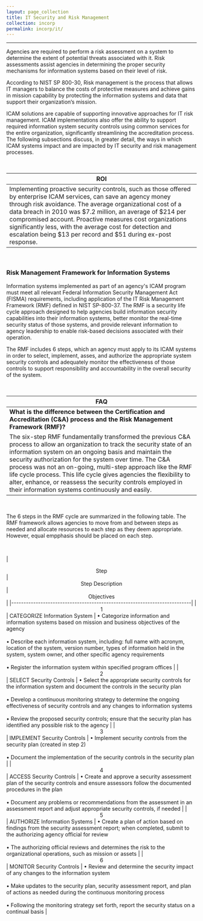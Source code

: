 ```yaml
---
layout: page_collection
title: IT Security and Risk Management
collection: incorp
permalink: incorp/it/
---
```

<script>
$(function() {
  $( "#accordion" ).accordion({
    heightStyle: "content",
    collapsible: "true",
    active: "false"
  });
});
</script>
--------------------------------------------------

Agencies are required to perform a risk assessment on a system to determine the extent of potential threats associated with it. Risk assessments assist agencies in determining the proper security mechanisms for information systems based on their level of risk. 

According to NIST SP 800-30, Risk management is the process that allows IT managers to balance the costs of protective measures and achieve gains in mission capability by protecting the information systems and data that support their organization‘s mission.

ICAM solutions are capable of supporting innovative approaches for IT risk management. ICAM implementations also offer the ability to support required information system security controls using common services for the entire organization, significantly streamlining the accreditation process. The following subsections discuss, in greater detail, the ways in which ICAM systems impact and are impacted by IT security and risk management processes.

<br>

| <center> ROI </center> |
|------------------------|
|Implementing proactive security controls, such as those offered by enterprise ICAM services, can save an agency money through risk avoidance. The average organizational cost of a data breach in 2010 was $7.2 million, an average of $214 per compromised account. Proactive measures cost organizations significantly less, with the average cost for detection and escalation being $13 per record and $51 during ex-post response. |

<br>

### Risk Management Framework for Information Systems

Information systems implemented as part of an agency's ICAM program must meet all relevant Federal Information Security Management Act (FISMA) requirements, including application of the IT Risk Management Framework (RMF) defined in NIST SP-800-37. The RMF is a security life cycle approach designed to help agencies build information security capabilities into their information systems, better monitor the real-time security status of those systems, and provide relevant information to agency leadership to enable risk-based decisions associated with their operation.

The RMF includes 6 steps, which an agency must apply to its ICAM systems in order to select, implement, asses, and authorize the appropriate system security controls and adequately monitor the effectiveness of those controls to support responsibility and accountability in the overall security of the system.

<br>

| <center> FAQ </center> |
|------------------------|
| **What is the difference between the Certification and Accreditation (C&A) process and the Risk Management Framework (RMF)?**   
The six-step RMF fundamentally transformed the previous C&A process to allow an organization to track the security state of an information system on an ongoing basis and maintain the security authorization for the system over time. The C&A process was not an on-going, multi-step approach like the RMF life cycle process. This life cycle gives agencies the flexibility to alter, enhance, or reassess the security controls employed in their information systems continuously and easily. |

<br>

The 6 steps in the RMF cycle are summarized in the following table. The RMF framework allows agencies to move from and between steps as needed and allocate resources to each step as they deem appropriate. However, equal empphasis should be placed on each step.

<br>

| <center> Step </center> | <center> Step Description </center> | <center> Objectives </center> |
|--------------------------------------------------------------------------|
| <center> 1 </center> | CATEGORIZE Information System | • Categorize information and information systems based on mission and business objectives of the agency <br/><br/>• Describe each information system, including: full name with acronym, location of the system, version number, types of information held in the system, system owner, and other specific agency requirements <br/><br/>• Register the information system within specified program offices |
| <center> 2 </center> | SELECT Security Controls | • Select the appropriate security controls for the information system and document the controls in the security plan <br/><br/> • Develop a continuous monitoring strategy to determine the ongoing effectiveness of security controls and any changes to information systems <br/><br/> • Review the proposed security controls; ensure that the security plan has identified any possible risk to the agency |
| <center> 3 </center> | IMPLEMENT Security Controls | • Implement security controls from the security plan (created in step 2) <br/><br/> •	Document the implementation of the security controls in the security plan |
| <center> 4 </center> | ACCESS Security Controls | •	Create and approve a security assessment plan of the security controls and ensure assessors follow the documented procedures in the plan <br/><br/> • Document any problems or recommendations from the assessment in an assessment report and adjust appropriate security controls, if needed |
| <center> 5 </center> | AUTHORIZE Information Systems | •	Create a plan of action based on findings from the security assessment report; when completed, submit to the authorizing agency official for review <br/><br/> •	The authorizing official reviews and determines the risk to the organizational operations, such as mission or assets |
| <center> 6 </center> | MONITOR Security Controls | •	Review and determine the security impact of any changes to the information system <br/><br/> • Make updates to the security plan, security assessment report, and plan of actions as needed during the continuous monitoring process <br/><br/> •	Following the monitoring strategy set forth, report the security status on a continual basis |




































